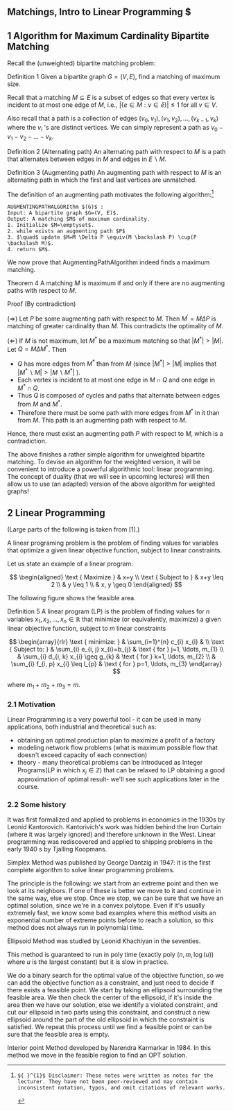 ##  Matchings, Intro to Linear Programming \$

## 1 Algorithm for Maximum Cardinality Bipartite Matching

Recall the (unweighted) bipartite matching problem:

Definition 1 Given a bipartite graph $G=(V, E)$, find a matching of maximum size.

Recall that a matching $M \subseteq E$ is a subset of edges so that every vertex is incident to at most one edge of $M$, i.e., $|\{e \in M: v \in \bar{e}\}| \leq 1$ for all $v \in V$.

Also recall that a path is a collection of edges $\left(v_{0}, v_{1}\right),\left(v_{1}, v_{2}\right), \ldots,\left(v_{k-1}, v_{k}\right)$ where the $v_{i}$ 's are distinct vertices. We can simply represent a path as $v_{0}-v_{1}-v_{2}-\ldots-v_{k}$.

Definition 2 (Alternating path) An alternating path with respect to $M$ is a path that alternates between edges in $M$ and edges in $E \backslash M$.

Definition 3 (Augmenting path) An augmenting path with respect to $M$ is an alternating path in which the first and last vertices are unmatched.

The definition of an augmenting path motivates the following algorithm:[^0]

```
AUGMENTINGPATHALGORIthm $(G)$ :
Input: A bipartite graph $G=(V, E)$.
Output: A matching $M$ of maximum cardinality.
1. Initialize $M=\emptyset$.
2. while exists an augmenting path $P$
3. $\quad$ update $M=M \Delta P \equiv(M \backslash P) \cup(P \backslash M)$.
4. return $M$.
```

We now prove that AugmentingPathAlgorithm indeed finds a maximum matching.

Theorem 4 A matching $M$ is maximum if and only if there are no augmenting paths with respect to $M$.

Proof (By contradiction)

$(\Rightarrow)$ Let $P$ be some augmenting path with respect to $M$. Then $M^{\prime}=M \Delta P$ is matching of greater cardinality than $M$. This contradicts the optimality of $M$.

$(\Leftarrow)$ If $M$ is not maximum, let $M^{*}$ be a maximum matching so that $\left|M^{*}\right|>|M|$. Let $Q=M \Delta M^{*}$. Then

- $Q$ has more edges from $M^{*}$ than from $M$ (since $\left|M^{*}\right|>|M|$ implies that $\left|M^{*} \backslash M\right|>\left|M \backslash M^{*}\right|$ ).
- Each vertex is incident to at most one edge in $M \cap Q$ and one edge in $M^{*} \cap Q$.
- Thus $Q$ is composed of cycles and paths that alternate between edges from $M$ and $M^{*}$.
- Therefore there must be some path with more edges from $M^{*}$ in it than from $M$. This path is an augmenting path with respect to $M$.

Hence, there must exist an augmenting path $P$ with respect to $M$, which is a contradiction.

The above finishes a rather simple algorithm for unweighted bipartite matching. To devise an algorithm for the weighted version, it will be convenient to introduce a powerful algorithmic tool: linear programming. The concept of duality (that we will see in upcoming lectures) will then allow us to use (an adapted) version of the above algorithm for weighted graphs!

## 2 Linear Programming

(Large parts of the following is taken from [1].)

A linear programing problem is the problem of finding values for variables that optimize a given linear objective function, subject to linear constraints.

Let us state an example of a linear program:

$$
\begin{aligned}
\text { Maximize } & x+y \\
\text { Subject to } & x+y \leq 2 \\
& y \leq 1 \\
& x, y \geq 0
\end{aligned}
$$

The following figure shows the feasible area.

Definition 5 A linear program (LP) is the problem of finding values for $n$ variables $x_{1}, x_{2}, \ldots, x_{n} \in \mathbb{R}$ that minimize (or equivalently, maximize) a given linear objective function, subject to $m$ linear constraints

$$
\begin{array}{rlr}
\text { minimize: } & \sum_{i=1}^{n} c_{i} x_{i} & \\
\text { Subject to: } & \sum_{i} e_{i, j} x_{i}=b_{j} & \text { for } j=1, \ldots, m_{1} \\
& \sum_{i} d_{i, k} x_{i} \geq g_{k} & \text { for } k=1, \ldots, m_{2} \\
& \sum_{i} f_{i, p} x_{i} \leq l_{p} & \text { for } p=1, \ldots, m_{3}
\end{array}
$$

where $m_{1}+m_{2}+m_{3}=m$.

### 2.1 Motivation

Linear Programming is a very powerful tool - it can be used in many applications, both industrial and theoretical such as:

- obtaining an optimal production plan to maximize a profit of a factory
- modeling network flow problems (what is maximum possible flow that doesn't exceed capacity of each connection)
- theory - many theoretical problems can be introduced as Integer Programs(LP in which $\left.x_{i} \in \mathbb{Z}\right)$ that can be relaxed to LP obtaining a good approximation of optimal result- we'll see such applications later in the course.


### 2.2 Some history

It was first formalized and applied to problems in economics in the 1930s by Leonid Kantorovich. Kantorivich's work was hidden behind the Iron Curtain (where it was largely ignored) and therefore unknown in the West. Linear programming was rediscovered and applied to shipping problems in the early 1940 s by Tjalling Koopmans.

Simplex Method was published by George Dantzig in 1947: it is the first complete algorithm to solve linear programming problems.

The principle is the following: we start from an extreme point and then we look at its neighbors. If one of these is better we move to it and continue in the same way, else we stop. Once we stop, we can be sure that we have an optimal solution, since we're in a convex polytope. Even if it's usually extremely
fast, we know some bad examples where this method visits an exponential number of extreme points before to reach a solution, so this method does not always run in polynomial time.

Ellipsoid Method was studied by Leonid Khachiyan in the seventies.

This method is guaranteed to run in poly time (exactly poly $(n, m, \log (u))$ where $u$ is the largest constant) but it is slow in practice.

We do a binary search for the optimal value of the objective function, so we can add the objective function as a constraint, and just need to decide if there exists a feasible point. We start by taking an ellipsoid surrounding the feasible area. We then check the center of the ellipsoid, if it's inside the area then we have our solution, else we identify a violated constraint, and cut our ellipsoid in two parts using this constraint, and construct a new ellipsoid around the part of the old ellipsoid in which the constraint is satisfied. We repeat this process until we find a feasible point or can be sure that the feasible area is empty.

Interior point Method developed by Narendra Karmarkar in 1984. In this method we move in the feasible region to find an OPT solution.


[^0]:    ${ }^{1}$ Disclaimer: These notes were written as notes for the lecturer. They have not been peer-reviewed and may contain inconsistent notation, typos, and omit citations of relevant works.

